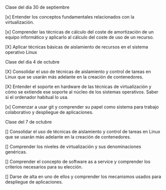 <p>Clase del dia 30 de septiembre</p>

<p>[x] Entender los conceptos fundamentales relacionados con la virtualización.</p>
<p>[x] Comprender las técnicas de cálculo del coste de amortización de un equipo informático y aplicarlo al cálculo del coste de uso de un recurso.</p>
<p>[X] Aplicar técnicas básicas de aislamiento de recursos en el sistema operativo Linux</p>


<p>Clase del dia 4 de octubre</p>


<p>[X] Consolidar el uso de técnicas de aislamiento y control de tareas en Linux que se usarán más adelante en la creación de contenedores.</p>
<p>[X] Entender el soporte en hardware de las técnicas de virtualización y cómo se extiende ese soporte al núcleo de los sistemas operativos. Saber si el ordenador habitual lo usa.</p>
<p>[x] Comenzar a usar git y comprender su papel como sistema para trabajo colaborativo y despliegue de aplicaciones.</p>

<p>Clase del 7 de octubre</p>

<p>[] Consolidar el uso de técnicas de aislamiento y control de tareas en Linux que se usarán más adelante en la creación de contenedores.</p>
<p>[] Comprender los niveles de virtualización y sus denominaciones genéricas.</p>
<p>[] Comprender el concepto de software as a service y comprender los criterios necesarios para su elección.</p>
<p>[] Darse de alta en uno de ellos y comprender los mecanismos usados para despliegue de aplicaciones.</p>


